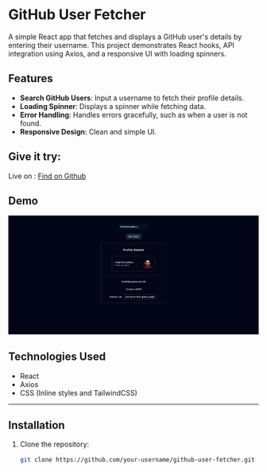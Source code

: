 # GitHub User Fetcher

A simple React app that fetches and displays a GitHub user's details by entering their username. This project demonstrates React hooks, API integration using Axios, and a responsive UI with loading spinners.

## Features

- **Search GitHub Users**: Input a username to fetch their profile details.
- **Loading Spinner**: Displays a spinner while fetching data.
- **Error Handling**: Handles errors gracefully, such as when a user is not found.
- **Responsive Design**: Clean and simple UI.

## Give it try: 
Live on : <a href="https://kirtanpatel01.github.io/find-on-github/" target="_blank">Find on Github</a>

## Demo

![Demo](./public/image.png) <!-- Replace with an actual GIF/Screenshot link -->

## Technologies Used

- React
- Axios
- CSS (Inline styles and TailwindCSS)

---

## Installation

1. Clone the repository:
   ```bash
   git clone https://github.com/your-username/github-user-fetcher.git
